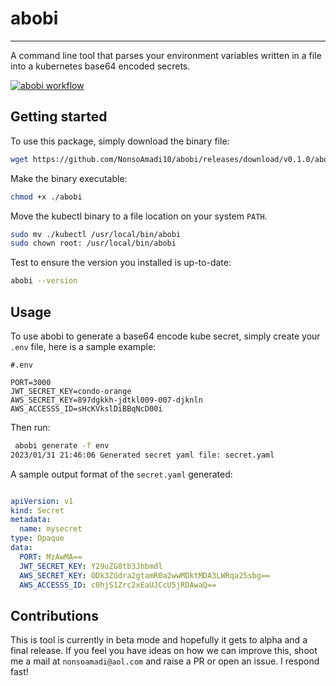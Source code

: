 # abobi

---

A command line tool that parses your environment variables written in a file into a kubernetes base64 encoded secrets.

[![abobi workflow](https://github.com/NonsoAmadi10/abobi/actions/workflows/main.yml/badge.svg)](https://github.com/NonsoAmadi10/abobi/actions/workflows/main.yml)

## Getting started

To use this package, simply download the binary file:

```bash
wget https://github.com/NonsoAmadi10/abobi/releases/download/v0.1.0/abobi
```

Make the binary executable:

```bash
chmod +x ./abobi
```

Move the kubectl binary to a file location on your system `PATH`.

```bash
sudo mv ./kubectl /usr/local/bin/abobi
sudo chown root: /usr/local/bin/abobi
```

Test to ensure the version you installed is up-to-date:

```bash
abobi --version
```

## Usage

To use abobi to generate a base64 encode kube secret, simply create your `.env` file, here is a sample example:

```.env
#.env

PORT=3000
JWT_SECRET_KEY=condo-orange
AWS_SECRET_KEY=897dgkkh-jdtkl009-007-djknln
AWS_ACCESSS_ID=sHcKVkslDiBBqNcD00i
```

Then run:

```bash
 abobi generate -f env                                                                                                                  21:02:48  ☁  main ☀ 𝝙 𝝙
2023/01/31 21:46:06 Generated secret yaml file: secret.yaml                                                     
```

A sample output format of the `secret.yaml` generated:

```yaml

apiVersion: v1
kind: Secret
metadata:
  name: mysecret
type: Opaque
data:
  PORT: MzAwMA==
  JWT_SECRET_KEY: Y29uZG8tb3Jhbmdl
  AWS_SECRET_KEY: ODk3ZGdra2gtamR0a2wwMDktMDA3LWRqa25sbg==
  AWS_ACCESSS_ID: c0hjS1Zrc2xEaUJCcU5jRDAwaQ==


```

## Contributions

This is tool is currently in beta mode and hopefully it gets to alpha and a final release.
If you feel you have ideas on how we can improve this, shoot me a mail at `nonsoamadi@aol.com` and raise a PR or open an issue. I respond fast!

